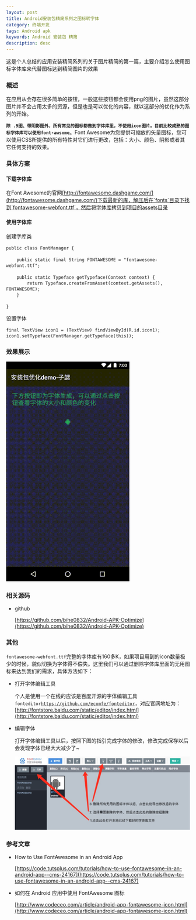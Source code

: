 ```yaml
---
layout: post
title: Android安装包精简系列之图标转字体
category: 终端开发
tags: Android apk
keywords: Android 安装包 精简
description: desc
---
```


这是个人总结的应用安装精简系列的关于图片精简的第一篇，主要介绍怎么使用图标字体库来代替图标达到精简图片的效果

### 概述

在应用从会存在很多简单的按钮，一般这些按钮都会使用png的图片，虽然这部分图片并不会占用太多的资源，但是也是可以优化的内容，就以这部分的优化作为系列的开始。

**`除 .9图、带阴影图外，所有常见的图标都做到字体库里，不使用icon图片。目前比较成熟的图标字体库可以使用font-awsome`**。Font Awesome为您提供可缩放的矢量图标，您可以使用CSS所提供的所有特性对它们进行更改，包括：大小、颜色、阴影或者其它任何支持的效果。

### 具体方案

#### 下载字体库

在Font Awesome的官网[http://fontawesome.dashgame.com/](http://fontawesome.dashgame.com/)下载最新的库，解压后在`fonts`目录下找到`fontawesome-webfont.ttf`，然后将字体库拷贝到项目的assets目录

#### 使用字体库

 创建字库类
 
	public class FontManager {

	    public static final String FONTAWESOME = "fontawesome-webfont.ttf";
	
	    public static Typeface getTypeface(Context context) {
	        return Typeface.createFromAsset(context.getAssets(), FONTAWESOME);
	    }
	
	}

设置字体
	
	final TextView icon1 = (TextView) findViewById(R.id.icon1);
	icon1.setTypeface(FontManager.getTypeface(this));
		
### 效果展示

![](./../public/images/android_optimize_fontawesome.gif )

### 相关源码	

- github

	[https://github.com/bihe0832/Android-APK-Optimize](https://github.com/bihe0832/Android-APK-Optimize)

### 其他

`fontawesome-webfont.ttf`完整的字体库有160多K，如果项目用到的icon数量极少的时候，貌似切换为字体得不偿失。这里我们可以通过删除字体库里面的无用图标来达到我们的需求，具体方法如下：

- 打开字体编辑工具

	个人是使用一个在线的应该是百度开源的字体编辑工具`fonteditor`[`https://github.com/ecomfe/fonteditor`](https://github.com/ecomfe/fonteditor)，对应官网地址为：[http://fontstore.baidu.com/static/editor/index.html](http://fontstore.baidu.com/static/editor/index.html)
	
- 编辑字体

	打开字体编辑工具以后，按照下图的指引完成字体的修改，修改完成保存以后会发现字体已经大大减少了~

	![](./../public/images/android_optimize_fontawesome_modify.jpg )

### 参考文章

- How to Use FontAwesome in an Android App

	[https://code.tutsplus.com/tutorials/how-to-use-fontawesome-in-an-android-app--cms-24167](https://code.tutsplus.com/tutorials/how-to-use-fontawesome-in-an-android-app--cms-24167)
	
- 如何在 Android 应用中使用 FontAwesome 图标
	
	[http://www.codeceo.com/article/android-app-fontawesome-icon.html](http://www.codeceo.com/article/android-app-fontawesome-icon.html)
